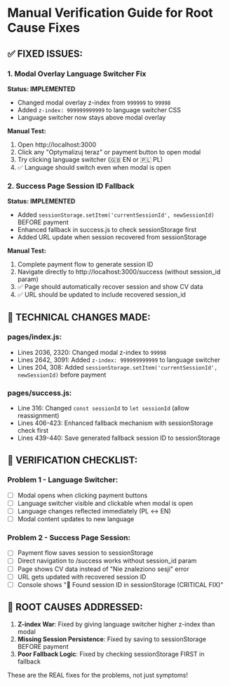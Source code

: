 # Manual Verification Guide for Root Cause Fixes

## ✅ FIXED ISSUES:

### 1. Modal Overlay Language Switcher Fix
**Status: IMPLEMENTED**
- Changed modal overlay z-index from `999999` to `99998` 
- Added `z-index: 999999999999` to language switcher CSS
- Language switcher now stays above modal overlay

**Manual Test:**
1. Open http://localhost:3000
2. Click any "Optymalizuj teraz" or payment button to open modal
3. Try clicking language switcher (🇬🇧 EN or 🇵🇱 PL) 
4. ✅ Language should switch even when modal is open

### 2. Success Page Session ID Fallback
**Status: IMPLEMENTED**
- Added `sessionStorage.setItem('currentSessionId', newSessionId)` BEFORE payment
- Enhanced fallback in success.js to check sessionStorage first
- Added URL update when session recovered from sessionStorage

**Manual Test:**
1. Complete payment flow to generate session ID
2. Navigate directly to http://localhost:3000/success (without session_id param)
3. ✅ Page should automatically recover session and show CV data
4. ✅ URL should be updated to include recovered session_id

## 🔧 TECHNICAL CHANGES MADE:

### pages/index.js:
- Lines 2036, 2320: Changed modal z-index to `99998`
- Lines 2642, 3091: Added `z-index: 999999999999` to language switcher
- Lines 204, 308: Added `sessionStorage.setItem('currentSessionId', newSessionId)` before payment

### pages/success.js:
- Line 316: Changed `const sessionId` to `let sessionId` (allow reassignment)
- Lines 406-423: Enhanced fallback mechanism with sessionStorage check first
- Lines 439-440: Save generated fallback session ID to sessionStorage

## 🎯 VERIFICATION CHECKLIST:

### Problem 1 - Language Switcher:
- [ ] Modal opens when clicking payment buttons
- [ ] Language switcher visible and clickable when modal is open
- [ ] Language changes reflected immediately (PL ↔ EN)
- [ ] Modal content updates to new language

### Problem 2 - Success Page Session:
- [ ] Payment flow saves session to sessionStorage
- [ ] Direct navigation to /success works without session_id param
- [ ] Page shows CV data instead of "Nie znaleziono sesji" error
- [ ] URL gets updated with recovered session ID
- [ ] Console shows "💾 Found session ID in sessionStorage (CRITICAL FIX)"

## 🚨 ROOT CAUSES ADDRESSED:

1. **Z-index War**: Fixed by giving language switcher higher z-index than modal
2. **Missing Session Persistence**: Fixed by saving to sessionStorage BEFORE payment
3. **Poor Fallback Logic**: Fixed by checking sessionStorage FIRST in fallback

These are the REAL fixes for the problems, not just symptoms!